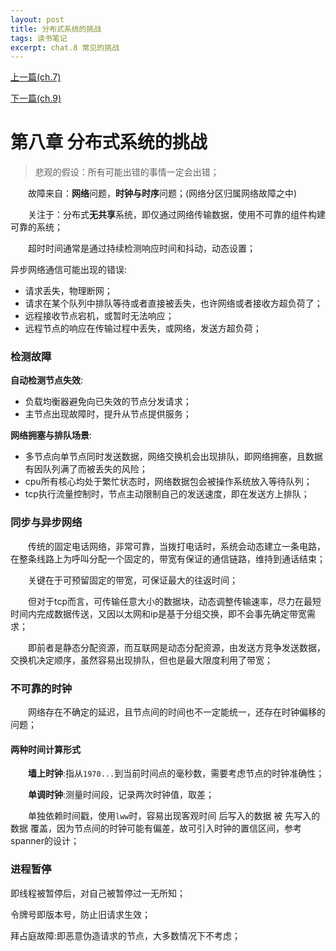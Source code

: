 ```yaml
---
layout: post
title: 分布式系统的挑战
tags: 读书笔记
excerpt: chat.8 常见的挑战
---
```


[上一篇(ch.7)](https://acceleratorssr.github.io/2024/11/01/DDIAch.7.html)

[下一篇(ch.9)](https://acceleratorssr.github.io/2024/11/15/DDIAch.9.html)

# 第八章 分布式系统的挑战

> 悲观的假设：所有可能出错的事情一定会出错；

&emsp;&emsp;故障来自：**网络**问题，**时钟与时序**问题；(网络分区归属网络故障之中)

&emsp;&emsp;关注于：分布式**无共享**系统，即仅通过网络传输数据，使用不可靠的组件构建可靠的系统；

&emsp;&emsp;超时时间通常是通过持续检测响应时间和抖动，动态设置；

异步网络通信可能出现的错误:
- 请求丢失，物理断网；
- 请求在某个队列中排队等待或者直接被丢失，也许网络或者接收方超负荷了；
- 远程接收节点宕机，或暂时无法响应；
- 远程节点的响应在传输过程中丢失，或网络，发送方超负荷；

### 检测故障
**自动检测节点失效**:
- 负载均衡器避免向已失效的节点分发请求；
- 主节点出现故障时，提升从节点提供服务；

**网络拥塞与排队场景**:
- 多节点向单节点同时发送数据，网络交换机会出现排队，即网络拥塞，且数据有因队列满了而被丢失的风险；
- cpu所有核心均处于繁忙状态时，网络数据包会被操作系统放入等待队列；
- tcp执行流量控制时，节点主动限制自己的发送速度，即在发送方上排队；

### 同步与异步网络
&emsp;&emsp;传统的固定电话网络，非常可靠，当拨打电话时，系统会动态建立一条电路，在整条线路上为呼叫分配一个固定的，带宽有保证的通信链路，维持到通话结束；

&emsp;&emsp;关键在于可预留固定的带宽，可保证最大的往返时间；

&emsp;&emsp;但对于tcp而言，可传输任意大小的数据块，动态调整传输速率，尽力在最短时间内完成数据传送，又因以太网和ip是基于分组交换，即不会事先确定带宽需求；

&emsp;&emsp;即前者是静态分配资源，而互联网是动态分配资源，由发送方竞争发送数据，交换机决定顺序，虽然容易出现排队，但也是最大限度利用了带宽；

### 不可靠的时钟
&emsp;&emsp;网络存在不确定的延迟，且节点间的时间也不一定能统一，还存在时钟偏移的问题；

#### 两种时间计算形式
&emsp;&emsp;**墙上时钟**:指从`1970...`到当前时间点的毫秒数，需要考虑节点的时钟准确性；

&emsp;&emsp;**单调时钟**:测量时间段，记录两次时钟值，取差；

&emsp;&emsp;单独依赖时间戳，使用`lww`时，容易出现客观时间 后写入的数据 被 先写入的数据 覆盖，因为节点间的时钟可能有偏差，故可引入时钟的置信区间，参考spanner的设计；

### 进程暂停
即线程被暂停后，对自己被暂停过一无所知；

令牌号即版本号，防止旧请求生效；

拜占庭故障:即恶意伪造请求的节点，大多数情况下不考虑；